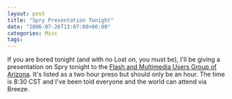 ```yaml
---
layout: post
title: "Spry Presentation Tonight"
date: "2006-07-26T13:07:00+06:00"
categories: Misc 
tags: 
---
```


If you are bored tonight (and with no Lost on, you must be), I'll be giving a presentation on Spry tonight to the <a href="http://www.gotoandstop.org/meetings.htm">Flash and Multimedia Users Group of Arizona</a>. It's listed as a two hour preso but should only be an hour. The time is 8:30 CST and I've been told everyone and the world can attend via Breeze.